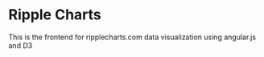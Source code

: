 # Ripple Charts

This is the frontend for ripplecharts.com data visualization using angular.js and D3
